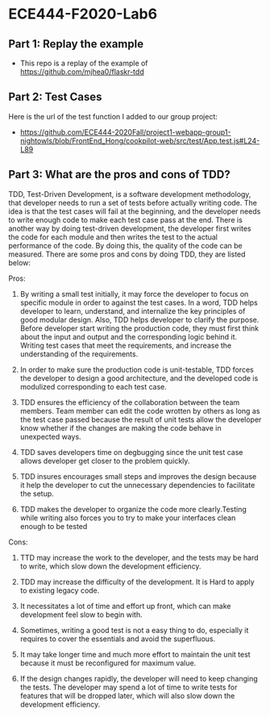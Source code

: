 # ECE444-F2020-Lab6

## Part 1: Replay the example
- This repo is a replay of the example of https://github.com/mjhea0/flaskr-tdd

## Part 2: Test Cases 
Here is the url of the test function I added to our group project:
- https://github.com/ECE444-2020Fall/project1-webapp-group1-nightowls/blob/FrontEnd_Hong/cookpilot-web/src/test/App.test.js#L24-L89

## Part 3: What are the pros and cons of TDD?
TDD, Test-Driven Development, is a software development methodology, that developer needs to run a set of tests before actually writing code. The idea is that the test cases will fail at the beginning, and the developer needs to write enough code to make each test case pass at the end. There is another way by doing test-driven development, the developer first writes the code for each module and then writes the test to the actual performance of the code. By doing this, the quality of the code can be measured. There are some pros and cons by doing TDD, they are listed below:

Pros:
1. By writing a small test initially, it may force the developer to focus on specific module in order to against the test cases. In a word, TDD helps developer to  learn, understand, and internalize the key principles of good modular design. Also, TDD helps developer to clarify the purpose. Before developer start writing the production code, they must first think about the input and output and the corresponding logic behind it. Writing test cases that meet the requirements, and increase the understanding of the requirements.

2. In order to make sure the production code is unit-testable, TDD forces the developer to design a good architecture, and the developed code is modulized corresponding to each test case.

3. TDD ensures the efficiency of the collaboration between the team members. Team member can edit the code wrotten by others as long as the test case passed because the result of unit tests allow the developer know whether if the changes are making the code behave in unexpected ways.

4. TDD saves developers time on degbugging since the unit test case allows developer get closer to the problem quickly.

5. TDD insures encourages small steps and improves the design because it help the developer to cut the unnecessary dependencies to facilitate the setup.

6. TDD makes the developer to organize the code more clearly.Testing while writing also forces you to try to make your interfaces clean enough to be tested


Cons:
1. TTD may increase the work to the developer, and the tests may be hard to write, which slow down the development efficiency.

2. TDD may increase the difficulty of the development. It is Hard to apply to existing legacy code.

3. It necessitates a lot of time and effort up front, which can make development feel slow to begin with.

4. Sometimes, writing a good test is not a easy thing to do, especially it requires to cover the essentials and avoid the superfluous.

5. It may take longer time and much more effort to maintain the unit test because it must be reconfigured for maximum value.

6. If the design changes rapidly, the developer will need to keep changing the tests. The developer may spend a lot of time to write tests for features that will be dropped later, which will also slow down the development efficiency.
